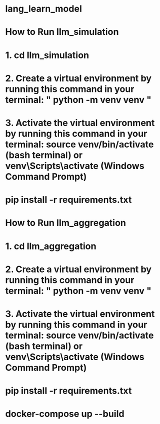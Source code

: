 # lang_learn_model

# How to Run llm_simulation
# 1. cd llm_simulation
# 2. Create a virtual environment by running this command in your terminal: " python -m venv venv " 
# 3. Activate the virtual environment by running this command in your terminal: source venv/bin/activate (bash terminal) or       venv\Scripts\activate (Windows Command Prompt)
# pip install -r requirements.txt

# How to Run llm_aggregation
# 1. cd llm_aggregation
# 2. Create a virtual environment by running this command in your terminal: " python -m venv venv " 
# 3. Activate the virtual environment by running this command in your terminal: source venv/bin/activate (bash terminal) or       venv\Scripts\activate (Windows Command Prompt)
# pip install -r requirements.txt

# docker-compose up --build